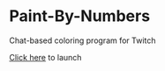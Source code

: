 # Paint-By-Numbers
Chat-based coloring program for Twitch

[Click here](https://tastoys.github.io/Paint-By-Numbers/) to launch
